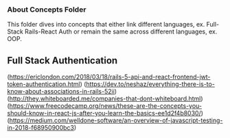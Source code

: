### About Concepts Folder
This folder dives into concepts that either link different languages, ex. Full-Stack Rails-React Auth or remain the same across different languages, ex. OOP.

## Full Stack Authentication 
(https://ericlondon.com/2018/03/18/rails-5-api-and-react-frontend-jwt-token-authentication.html)
(https://dev.to/neshaz/everything-there-is-to-know-about-associations-in-rails-52ii)
(http://they.whiteboarded.me/companies-that-dont-whiteboard.html)
(https://www.freecodecamp.org/news/these-are-the-concepts-you-should-know-in-react-js-after-you-learn-the-basics-ee1d2f4b8030/)
(https://medium.com/welldone-software/an-overview-of-javascript-testing-in-2018-f68950900bc3)
